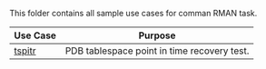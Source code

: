 This folder contains all sample use cases for comman RMAN task.

| Use Case           | Purpose                          |
|--------------------|----------------------------------|
| [tspitr](tspitr)   | PDB tablespace point in time recovery test. |
